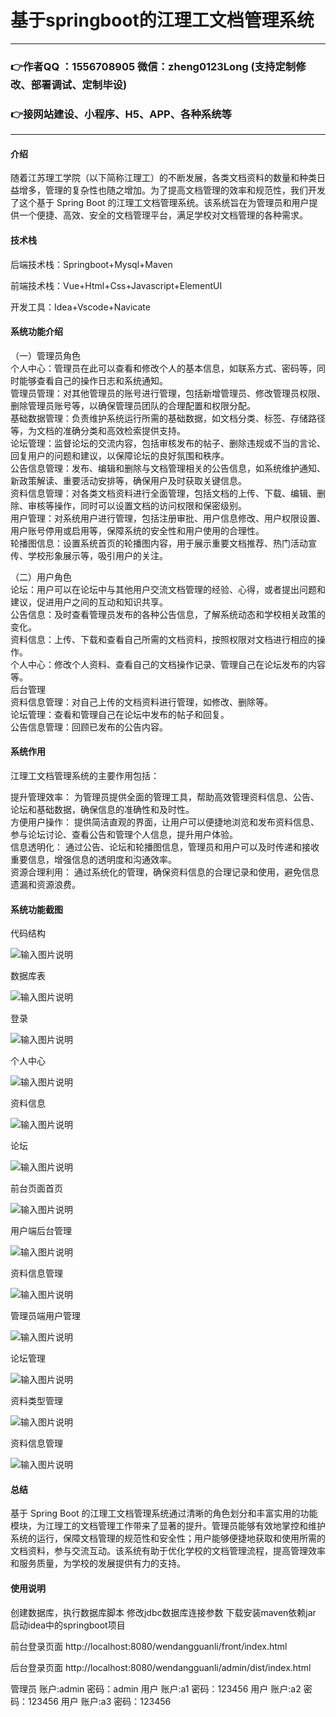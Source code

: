 # 基于springboot的江理工文档管理系统

---
### 👉作者QQ ：1556708905 微信：zheng0123Long (支持定制修改、部署调试、定制毕设)

### 👉接网站建设、小程序、H5、APP、各种系统等

---

#### 介绍

随着江苏理工学院（以下简称江理工）的不断发展，各类文档资料的数量和种类日益增多，管理的复杂性也随之增加。为了提高文档管理的效率和规范性，我们开发了这个基于 Spring Boot 的江理工文档管理系统。该系统旨在为管理员和用户提供一个便捷、高效、安全的文档管理平台，满足学校对文档管理的各种需求。

#### 技术栈

后端技术栈：Springboot+Mysql+Maven

前端技术栈：Vue+Html+Css+Javascript+ElementUI

开发工具：Idea+Vscode+Navicate

#### 系统功能介绍

（一）管理员角色  
个人中心：管理员在此可以查看和修改个人的基本信息，如联系方式、密码等，同时能够查看自己的操作日志和系统通知。  
管理员管理：对其他管理员的账号进行管理，包括新增管理员、修改管理员权限、删除管理员账号等，以确保管理员团队的合理配置和权限分配。  
基础数据管理：负责维护系统运行所需的基础数据，如文档分类、标签、存储路径等，为文档的准确分类和高效检索提供支持。  
论坛管理：监督论坛的交流内容，包括审核发布的帖子、删除违规或不当的言论、回复用户的问题和建议，以保障论坛的良好氛围和秩序。  
公告信息管理：发布、编辑和删除与文档管理相关的公告信息，如系统维护通知、新政策解读、重要活动安排等，确保用户及时获取关键信息。  
资料信息管理：对各类文档资料进行全面管理，包括文档的上传、下载、编辑、删除、审核等操作，同时可以设置文档的访问权限和保密级别。  
用户管理：对系统用户进行管理，包括注册审批、用户信息修改、用户权限设置、用户账号停用或启用等，保障系统的安全性和用户使用的合理性。  
轮播图信息：设置系统首页的轮播图内容，用于展示重要文档推荐、热门活动宣传、学校形象展示等，吸引用户的关注。  

（二）用户角色   
论坛：用户可以在论坛中与其他用户交流文档管理的经验、心得，或者提出问题和建议，促进用户之间的互动和知识共享。  
公告信息：及时查看管理员发布的各种公告信息，了解系统动态和学校相关政策的变化。  
资料信息：上传、下载和查看自己所需的文档资料，按照权限对文档进行相应的操作。  
个人中心：修改个人资料、查看自己的文档操作记录、管理自己在论坛发布的内容等。  
后台管理  
资料信息管理：对自己上传的文档资料进行管理，如修改、删除等。  
论坛管理：查看和管理自己在论坛中发布的帖子和回复。  
公告信息管理：回顾已发布的公告内容。  

#### 系统作用

江理工文档管理系统的主要作用包括：  

提升管理效率： 为管理员提供全面的管理工具，帮助高效管理资料信息、公告、论坛和基础数据，确保信息的准确性和及时性。  
方便用户操作： 提供简洁直观的界面，让用户可以便捷地浏览和发布资料信息、参与论坛讨论、查看公告和管理个人信息，提升用户体验。  
信息透明化： 通过公告、论坛和轮播图信息，管理员和用户可以及时传递和接收重要信息，增强信息的透明度和沟通效率。  
资源合理利用： 通过系统化的管理，确保资料信息的合理记录和使用，避免信息遗漏和资源浪费。  

#### 系统功能截图

代码结构

![输入图片说明](images/32198e90e4bd0a14f9851758e5b1321.png)

数据库表

![输入图片说明](images/dccbd4b12d9bfa13eef58b5d0bd7adb.png)

登录

![输入图片说明](images/ee1e7b3bda5c2bb0928afac939ed1cd.png)

个人中心

![输入图片说明](images/d967140f2ab93c32e51f12cb2ba43c4.png)

资料信息

![输入图片说明](images/82d4816ed7990313745c46279fc8e8d.png)

论坛

![输入图片说明](images/9ed00afd697a9127101be17336076a8.png)

前台页面首页

![输入图片说明](images/2d184fc705d9f8391ecfc1ba48f3cf1.png)

用户端后台管理

![输入图片说明](images/0648480f02ad1b012fb33a213db4877.png)

资料信息管理

![输入图片说明](images/3683454ca1b022f8bf1b4eee59301cf.png)

管理员端用户管理

![输入图片说明](images/a0187c8710af706352ce46b25388141.png)

论坛管理

![输入图片说明](images/af5518a3ddf34b1b3b7b32a7ab024e1.png)

资料类型管理

![输入图片说明](images/5828edd8994c80d28e4c783baf4d478.png)

资料信息管理

![输入图片说明](images/c85efd027e76fe9877b073486e94844.png)

#### 总结

基于 Spring Boot 的江理工文档管理系统通过清晰的角色划分和丰富实用的功能模块，为江理工的文档管理工作带来了显著的提升。管理员能够有效地掌控和维护系统的运行，保障文档管理的规范性和安全性；用户能够便捷地获取和使用所需的文档资料，参与交流互动。该系统有助于优化学校的文档管理流程，提高管理效率和服务质量，为学校的发展提供有力的支持。

#### 使用说明

创建数据库，执行数据库脚本 修改jdbc数据库连接参数 下载安装maven依赖jar 启动idea中的springboot项目

前台登录页面
http://localhost:8080/wendangguanli/front/index.html

后台登录页面
http://localhost:8080/wendangguanli/admin/dist/index.html

管理员			账户:admin 	密码：admin
用户				账户:a1 		密码：123456
用户				账户:a2 		密码：123456
用户				账户:a3 		密码：123456